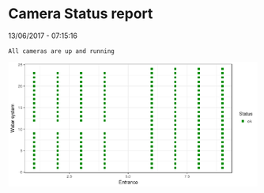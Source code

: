 Camera Status report
================
13/06/2017 - 07:15:16

    All cameras are up and running

![](camreport_files/figure-markdown_github/unnamed-chunk-2-1.png)
